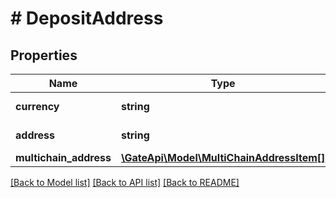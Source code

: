 # # DepositAddress

## Properties

Name | Type | Description | Notes
------------ | ------------- | ------------- | -------------
**currency** | **string** | Currency detail | 
**address** | **string** | Deposit address | 
**multichain_address** | [**\GateApi\Model\MultiChainAddressItem[]**](MultiChainAddressItem.md) |  | [optional] 

[[Back to Model list]](../../README.md#documentation-for-models) [[Back to API list]](../../README.md#documentation-for-api-endpoints) [[Back to README]](../../README.md)
